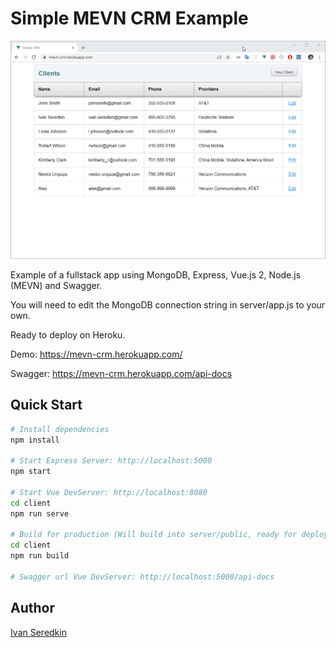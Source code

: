 # Simple MEVN CRM Example

![Screenshot](mevn-crm-demo.png)

Example of a fullstack app using MongoDB, Express, Vue.js 2, Node.js (MEVN) and Swagger.

You will need to edit the MongoDB connection string in server/app.js to your own.

Ready to deploy on Heroku.

Demo: https://mevn-crm.herokuapp.com/

Swagger: https://mevn-crm.herokuapp.com/api-docs

## Quick Start

```bash
# Install dependencies
npm install

# Start Express Server: http://localhost:5000
npm start

# Start Vue DevServer: http://localhost:8080
cd client
npm run serve

# Build for production (Will build into server/public, ready for deployment)
cd client
npm run build

# Swagger url Vue DevServer: http://localhost:5000/api-docs
```

## Author

[Ivan Seredkin](https://www.facebook.com/ivan.seredkin)
